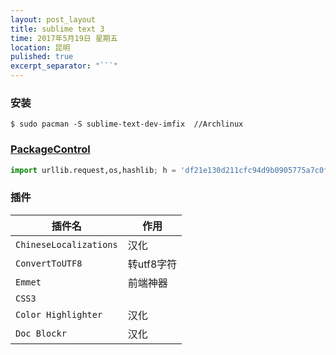 ```yaml
---
layout: post_layout
title: sublime text 3
time: 2017年5月19日 星期五
location: 昆明
pulished: true
excerpt_separator: "```"
---
```


### 安装

```shell
$ sudo pacman -S sublime-text-dev-imfix  //Archlinux
```

### [PackageControl](https://packagecontrol.io/installation)

```python
import urllib.request,os,hashlib; h = 'df21e130d211cfc94d9b0905775a7c0f' + '1e3d39e33b79698005270310898eea76'; pf = 'Package Control.sublime-package'; ipp = sublime.installed_packages_path(); urllib.request.install_opener( urllib.request.build_opener( urllib.request.ProxyHandler()) ); by = urllib.request.urlopen( 'http://packagecontrol.io/' + pf.replace(' ', '%20')).read(); dh = hashlib.sha256(by).hexdigest(); print('Error validating download (got %s instead of %s), please try manual install' % (dh, h)) if dh != h else open(os.path.join( ipp, pf), 'wb' ).write(by)
```

### 插件

| **插件名**                  | **作用**       |
| -------------------------- | --------------|
| `ChineseLocalizations`     | 汉化           |
| `ConvertToUTF8`            | 转utf8字符     |
| `Emmet`                    | 前端神器       |
| `CSS3`                     |               |
| `Color Highlighter`        | 汉化          |
| `Doc Blockr`               | 汉化          |
